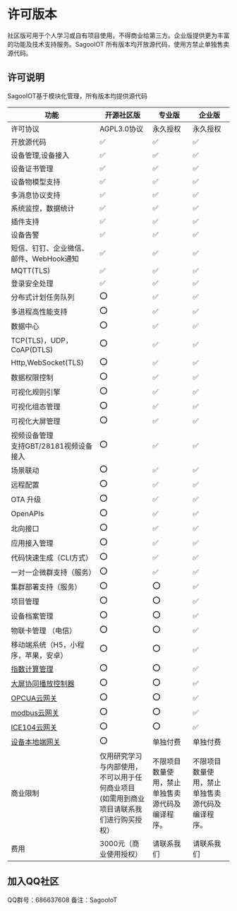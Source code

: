 # 许可版本

社区版可用于个人学习或自有项目使用，不得商业给第三方。企业版提供更为丰富的功能及技术支持服务。SagooIOT 所有版本均开放源代码，使用方禁止单独售卖源代码。

## 许可说明

SagooIOT基于模块化管理，所有版本均提供源代码

| 功能                              | 开源社区版                                               | 专业版                    | 企业版                      |
|---------------------------------|-----------------------------------------------------|------------------------|--------------------------|
| 许可协议                            | AGPL3.0协议                                           | 永久授权	                  | 永久授权	                    |
| 开放源代码                           | ✅                                                   | ✅                      | ✅                        |
| 设备管理,设备接入                       | ✅                                                   | ✅                      | ✅                        |
| 设备证书管理                          | ✅                                                   | ✅                      | ✅                        |
| 设备物模型支持                         | ✅                                                   | ✅                      | ✅                        |
| 多消息协议支持                         | ✅                                                   | ✅                      | ✅                        |
| 系统监控，数据统计                       | ✅                                                   | ✅                      | ✅                        |
| 插件支持                            | ✅                                                   | ✅                      | ✅                        |
| 设备告警                            | ✅                                                   | ✅                      | ✅                        |
| 短信、钉钉、企业微信、邮件、WebHook通知         | ✅                                                   | ✅                      | ✅                        |
| MQTT(TLS)                       | ✅                                                   | ✅                      | ✅                        |
| 登录安全处理                          | ✅                                                   | ✅                      | ✅                        |
| 分布式计划任务队列                       | ⭕                                                   | ✅                      | ✅                        |
| 多进程高性能支持                        | ⭕                                                   | ✅                      | ✅                        |
| 数据中心                            | ⭕                                                   | ✅                      | ✅                        |
| TCP(TLS)，UDP，CoAP(DTLS)         | ⭕                                                   | ✅                      | ✅                        |
| Http,WebSocket(TLS)             | ⭕                                                   | ✅                      | ✅                        |
| 数据权限控制                          | ⭕                                                   | ✅                      | ✅                        |
| 可视化规则引擎                         | ⭕                                                   | ✅                      | ✅                        |
| 可视化组态管理                         | ⭕                                                   | ✅                      | ✅                        |
| 可视化大屏管理                         | ⭕                                                   | ✅                      | ✅                        |
| 视频设备管理<br/>支持GBT/28181视频设备接入    | ⭕                                                   | ✅                      | ✅                        |
| 场景联动                            | ⭕                                                   | ✅                      | ✅                        |
| 远程配置                            | ⭕                                                   | ✅                      | ✅                        |
| OTA 升级                          | ⭕                                                   | ✅                      | ✅                        |
| OpenAPIs                        | ⭕                                                   | ✅                      | ✅                        |
| 北向接口                            | ⭕                                                   | ✅                      | ✅                        |
| 应用接入管理                          | ⭕                                                   |  ✅                       | ✅                        |
| 代码快速生成（CLI方式）                   | ⭕                                                   | ✅                      | ✅                        |
| 一对一企微群支持（服务）                    | ⭕                                                   | ✅                      | ✅                        |
| 集群部署支持（服务）                      | ⭕                                                   | ⭕                       | ✅                        |
| 项目管理                            | ⭕                                                   | ⭕                      | ✅                        |
| 设备档案管理                          | ⭕                                                   | ⭕                      | ✅                        |
| 物联卡管理 （电信）                      | ⭕                                                   | ⭕                      | ✅                        |
| 移动端系统（H5，小程序，苹果，安卓）             | ⭕                                                   | ⭕                      | ✅                        |
| [指数计算管理](../datahub/totalIndex) | ⭕                                                   | ⭕                      | ✅                        |
| [大屏协同播放控制器](../extended/lsc)    | ⭕                                                   | ⭕                      | ✅                        |
| [OPCUA云网关](../extended/opcua)   | ⭕                                                   | ⭕                      | ✅                        |
| [modbus云网关](../extended/modbus) | ⭕                                                   | ⭕                      | ✅                        |
| [ICE104云网关](../extended/ice104) | ⭕                                                   | ⭕                      | ✅                        |
| [设备本地端网关](../extended/gw)       | ⭕                                                   | 单独付费                   | 单独付费                     |
| 商业限制                            | 仅用研究学习与内部使用，不可以用于任何商业项目 <br />(如需用到商业项目请联系我们进行购买授权） | 不限项目数量使用，禁止单独售卖源代码及编译程序。 | 不限项目数量使用，禁止单独售卖源代码及编译程序。 |
| 费用                              | 3000元（商业使用授权）                                       | 请联系我们                  | 请联系我们                    |


## 加入QQ社区
QQ群号：686637608
备注：SagooIoT


